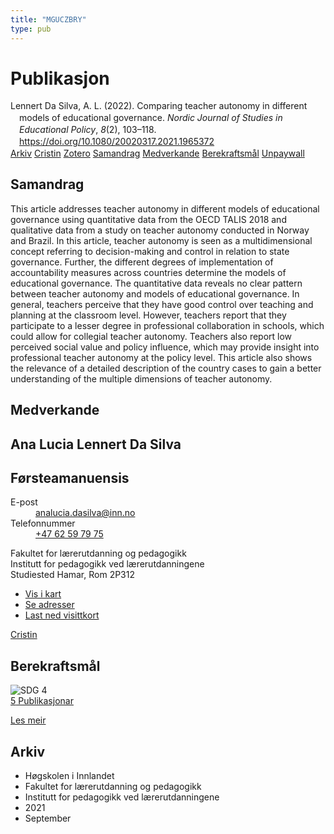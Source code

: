 ```yaml
---
title: "MGUCZBRY"
type: pub
---
```

<h1>Publikasjon</h1>
<article id="csl-bib-container-MGUCZBRY" class="csl-bib-container">
  <div class="csl-bib-body" style="line-height: 1.35; padding-left: 1em; text-indent:-1em;">
  <div class="csl-entry">Lennert Da Silva, A. L. (2022). Comparing teacher autonomy in different models of educational governance. <i>Nordic Journal of Studies in Educational Policy</i>, <i>8</i>(2), 103&#x2013;118. <a href="https://doi.org/10.1080/20020317.2021.1965372">https://doi.org/10.1080/20020317.2021.1965372</a></div>
</div>
  <div class="csl-bib-buttons">
    <a href="#taxonomy-article-MGUCZBRY" class="csl-bib-button">Arkiv</a>
    <a href="https://app.cristin.no/results/show.jsf?id=1937291" alt="Cristin URL" class="csl-bib-button">Cristin</a>
    <a href="http://zotero.org/groups/5402882/items/MGUCZBRY" alt="Zotero URL" class="csl-bib-button">Zotero</a>
    <a href="#abstract-article-MGUCZBRY" class="csl-bib-button">Samandrag</a>
    <a href="#contributors-article-MGUCZBRY" class="csl-bib-button">Medverkande</a>
    <a href="#sdg-article-MGUCZBRY" class="csl-bib-button">Berekraftsmål</a>
    <a href="https://www.tandfonline.com/doi/pdf/10.1080/20020317.2021.1965372?needAccess=true" class="csl-bib-button">Unpaywall</a>
  </div>
  <div id="csl-bib-meta-container-MGUCZBRY"></div>
</article>
<div id="csl-bib-meta-MGUCZBRY" class="csl-bib-meta">
  <article id="abstract-article-MGUCZBRY" class="abstract-article">
    <h1>Samandrag</h1>
    This article addresses teacher autonomy in different models of educational governance using quantitative data from the OECD TALIS 2018 and qualitative data from a study on teacher autonomy conducted in Norway and Brazil. In this article, teacher autonomy is seen as a multidimensional concept referring to decision-making and control in relation to state governance. Further, the different degrees of implementation of accountability measures across countries determine the models of educational governance. The quantitative data reveals no clear pattern between teacher autonomy and models of educational governance. In general, teachers perceive that they have good control over teaching and planning at the classroom level. However, teachers report that they participate to a lesser degree in professional collaboration in schools, which could allow for collegial teacher autonomy. Teachers also report low perceived social value and policy influence, which may provide insight into professional teacher autonomy at the policy level. This article also shows the relevance of a detailed description of the country cases to gain a better understanding of the multiple dimensions of teacher autonomy.
  </article>
  <article id="contributors-article-MGUCZBRY" class="contributors-article">
    <h1>Medverkande</h1>
    <div class="personas"> <div class="vrtx-hinn-person-card"> <div class="photo"> <i class="lar la-user-circle missing-person"></i> </div> <div class="info"> <hgroup><h1>Ana Lucia Lennert Da Silva</h1> <h2>Førsteamanuensis</h2> </hgroup><dl> <dt>E-post</dt> <dd> <a href="mailto:analucia.dasilva@inn.no">analucia.dasilva@inn.no</a> </dd> <dt>Telefonnummer</dt> <dd><a href="tel:+4762597975"> +47 62 59 79 75 </a></dd> </dl> <p> Fakultet for lærerutdanning og pedagogikk<br> Institutt for pedagogikk ved lærerutdanningene<br> Studiested Hamar, Rom 2P312 </p> <ul class="vrtx-hinn-links"> <li><a href="https://www.google.com/maps?q=60.796004,11.072099">Vis i kart</a></li> <li><a href="https://www.inn.no/finn-en-ansatt/analucia-dasilva.html#vrtx-hinn-addresses">Se adresser</a></li> <li><a href="https://www.inn.no/finn-en-ansatt/analucia-dasilva.html?vrtx=vcf">Last ned visittkort</a></li> </ul> </div> </div> <a href="https://app.cristin.no/persons/show.jsf?id=1082351" alt="Cristin URL" class="personas-cristin">Cristin</a> </div>
  </article>
  <article id="sdg-article-MGUCZBRY" class="sdg-article">
    <h1>Berekraftsmål</h1>
    <div class="sdg-container"><div id="sdg4" class="sdg"> <img src="{{< params subfolder >}}images/sdg/sdg04_no.png" class="image" alt="SDG 4"> <div class="sdg-overlay"> <a href="{{< params subfolder >}}no/archive/?sdg=4#archive" class="sdg-publication-count"><span>5</span> Publikasjonar</a> <p><a href="NA" class="sdg-read-more">Les meir</a></p> </div> </div></div>
  </article>
  <article id="taxonomy-article-MGUCZBRY" class="taxonomy-article">
    <h1>Arkiv</h1>
    <ul>
      <li>Høgskolen i Innlandet</li>
      <li>Fakultet for lærerutdanning og pedagogikk</li>
      <li>Institutt for pedagogikk ved lærerutdanningene</li>
      <li>2021</li>
      <li>September</li>
    </ul>
  </article>
</div>
